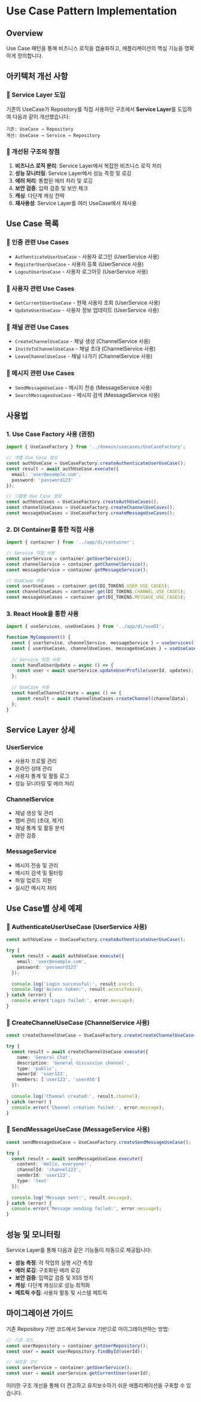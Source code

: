 # Use Case Pattern Implementation

## Overview
Use Case 패턴을 통해 비즈니스 로직을 캡슐화하고, 애플리케이션의 핵심 기능을 명확하게 정의합니다.

## 아키텍처 개선 사항

### 🔄 Service Layer 도입
기존의 UseCase가 Repository를 직접 사용하던 구조에서 **Service Layer**를 도입하여 다음과 같이 개선했습니다:

```
기존: UseCase → Repository
개선: UseCase → Service → Repository
```

### 🎯 개선된 구조의 장점
1. **비즈니스 로직 분리**: Service Layer에서 복잡한 비즈니스 로직 처리
2. **성능 모니터링**: Service Layer에서 성능 측정 및 로깅
3. **에러 처리**: 통합된 에러 처리 및 로깅
4. **보안 검증**: 입력 검증 및 보안 체크
5. **캐싱**: 다단계 캐싱 전략
6. **재사용성**: Service Layer를 여러 UseCase에서 재사용

## Use Case 목록

### 🔐 인증 관련 Use Cases
- `AuthenticateUserUseCase` - 사용자 로그인 (UserService 사용)
- `RegisterUserUseCase` - 사용자 등록 (UserService 사용)
- `LogoutUserUseCase` - 사용자 로그아웃 (UserService 사용)

### 👤 사용자 관련 Use Cases
- `GetCurrentUserUseCase` - 현재 사용자 조회 (UserService 사용)
- `UpdateUserUseCase` - 사용자 정보 업데이트 (UserService 사용)

### 💬 채널 관련 Use Cases
- `CreateChannelUseCase` - 채널 생성 (ChannelService 사용)
- `InviteToChannelUseCase` - 채널 초대 (ChannelService 사용)
- `LeaveChannelUseCase` - 채널 나가기 (ChannelService 사용)

### 📝 메시지 관련 Use Cases
- `SendMessageUseCase` - 메시지 전송 (MessageService 사용)
- `SearchMessagesUseCase` - 메시지 검색 (MessageService 사용)

## 사용법

### 1. Use Case Factory 사용 (권장)

```typescript
import { UseCaseFactory } from '../domain/usecases/UseCaseFactory';

// 개별 Use Case 생성
const authUseCase = UseCaseFactory.createAuthenticateUserUseCase();
const result = await authUseCase.execute({
  email: 'user@example.com',
  password: 'password123'
});

// 그룹별 Use Case 생성
const authUseCases = UseCaseFactory.createAuthUseCases();
const channelUseCases = UseCaseFactory.createChannelUseCases();
const messageUseCases = UseCaseFactory.createMessageUseCases();
```

### 2. DI Container를 통한 직접 사용

```typescript
import { container } from '../app/di/container';

// Service 직접 사용
const userService = container.getUserService();
const channelService = container.getChannelService();
const messageService = container.getMessageService();

// UseCase 사용
const userUseCases = container.get(DI_TOKENS.USER_USE_CASES);
const channelUseCases = container.get(DI_TOKENS.CHANNEL_USE_CASES);
const messageUseCases = container.get(DI_TOKENS.MESSAGE_USE_CASES);
```

### 3. React Hook을 통한 사용

```typescript
import { useServices, useUseCases } from '../app/di/useDI';

function MyComponent() {
  const { userService, channelService, messageService } = useServices();
  const { userUseCases, channelUseCases, messageUseCases } = useUseCases();
  
  // Service 직접 사용
  const handleUserUpdate = async () => {
    const user = await userService.updateUserProfile(userId, updates);
  };
  
  // UseCase 사용
  const handleChannelCreate = async () => {
    const result = await channelUseCases.createChannel(channelData);
  };
}
```

## Service Layer 상세

### UserService
- 사용자 프로필 관리
- 온라인 상태 관리
- 사용자 통계 및 활동 로그
- 성능 모니터링 및 에러 처리

### ChannelService
- 채널 생성 및 관리
- 멤버 관리 (초대, 제거)
- 채널 통계 및 활동 분석
- 권한 검증

### MessageService
- 메시지 전송 및 관리
- 메시지 검색 및 필터링
- 파일 업로드 지원
- 실시간 메시지 처리

## Use Case별 상세 예제

### 🔐 AuthenticateUserUseCase (UserService 사용)

```typescript
const authUseCase = UseCaseFactory.createAuthenticateUserUseCase();

try {
  const result = await authUseCase.execute({
    email: 'user@example.com',
    password: 'password123'
  });
  
  console.log('Login successful:', result.user);
  console.log('Access token:', result.accessToken);
} catch (error) {
  console.error('Login failed:', error.message);
}
```

### 💬 CreateChannelUseCase (ChannelService 사용)

```typescript
const createChannelUseCase = UseCaseFactory.createCreateChannelUseCase();

try {
  const result = await createChannelUseCase.execute({
    name: 'General Chat',
    description: 'General discussion channel',
    type: 'public',
    ownerId: 'user123',
    members: ['user123', 'user456']
  });
  
  console.log('Channel created:', result.channel);
} catch (error) {
  console.error('Channel creation failed:', error.message);
}
```

### 📝 SendMessageUseCase (MessageService 사용)

```typescript
const sendMessageUseCase = UseCaseFactory.createSendMessageUseCase();

try {
  const result = await sendMessageUseCase.execute({
    content: 'Hello, everyone!',
    channelId: 'channel123',
    senderId: 'user123',
    type: 'text'
  });
  
  console.log('Message sent:', result.message);
} catch (error) {
  console.error('Message sending failed:', error.message);
}
```

## 성능 및 모니터링

Service Layer를 통해 다음과 같은 기능들이 자동으로 제공됩니다:

- **성능 측정**: 각 작업의 실행 시간 측정
- **에러 로깅**: 구조화된 에러 로깅
- **보안 검증**: 입력값 검증 및 XSS 방지
- **캐싱**: 다단계 캐싱으로 성능 최적화
- **메트릭 수집**: 사용자 활동 및 시스템 메트릭

## 마이그레이션 가이드

기존 Repository 기반 코드에서 Service 기반으로 마이그레이션하는 방법:

```typescript
// 기존 코드
const userRepository = container.getUserRepository();
const user = await userRepository.findById(userId);

// 새로운 코드
const userService = container.getUserService();
const user = await userService.getCurrentUser(userId);
```

이러한 구조 개선을 통해 더 견고하고 유지보수하기 쉬운 애플리케이션을 구축할 수 있습니다. 